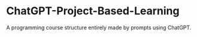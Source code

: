 # ChatGPT-Project-Based-Learning
A programming course structure entirely made by prompts using ChatGPT.
